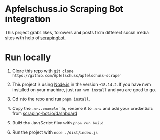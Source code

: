 # Apfelschuss.io Scraping Bot integration

This project grabs likes, followers and posts from different social media sites with help of [scrapingbot](https://www.scraping-bot.io/dashboard/).

# Run locally

1. Clone this repo with `git clone https://github.com/Apfelschuss/apfelschuss-scraper`

2. This project is using [Node.js](https://nodejs.org/en) in the version `v18.14.2`. If you have nvm installed on your machine, just run `nvm install` and you are good to go.

3. Cd into the repo and run `pnpm install`.

4. Copy the `.env.example` file, rename it to `.env` and add your credentials from [scraping-bot.io/dashboard](https://www.scraping-bot.io/dashboard/)

5. Build the JavaScript files with `pnpm run build`.

6. Run the project with `node ./dist/index.js`

